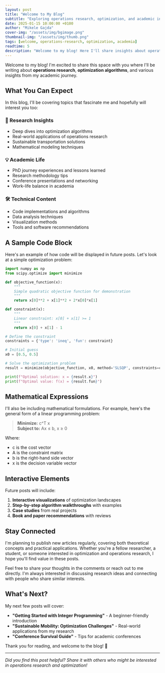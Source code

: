 ```yaml
---
layout: post
title: "Welcome to My Blog"
subtitle: "Exploring operations research, optimization, and academic insights"
date: 2025-01-15 10:00:00 +0100
author: "Mikele Gajda"
cover-img: "/assets/img/bgimage.png"
thumbnail-img: "/assets/img/thumb.png"
tags: [welcome, operations-research, optimization, academia]
readtime: 5
description: "Welcome to my blog! Here I'll share insights about operations research, optimization algorithms, and academic life. This inaugural post introduces what you can expect from future articles."
---
```


Welcome to my blog! I'm excited to share this space with you where I'll be writing about **operations research**, **optimization algorithms**, and various insights from my academic journey.

## What You Can Expect

In this blog, I'll be covering topics that fascinate me and hopefully will interest you too:

### 🔬 Research Insights
- Deep dives into optimization algorithms
- Real-world applications of operations research
- Sustainable transportation solutions
- Mathematical modeling techniques

### 💡 Academic Life
- PhD journey experiences and lessons learned
- Research methodology tips
- Conference presentations and networking
- Work-life balance in academia

### 🛠️ Technical Content
- Code implementations and algorithms
- Data analysis techniques
- Visualization methods
- Tools and software recommendations

## A Sample Code Block

Here's an example of how code will be displayed in future posts. Let's look at a simple optimization problem:

```python
import numpy as np
from scipy.optimize import minimize

def objective_function(x):
    """
    Simple quadratic objective function for demonstration
    """
    return x[0]**2 + x[1]**2 + 2*x[0]*x[1]

def constraint(x):
    """
    Linear constraint: x[0] + x[1] >= 1
    """
    return x[0] + x[1] - 1

# Define the constraint
constraints = {'type': 'ineq', 'fun': constraint}

# Initial guess
x0 = [0.5, 0.5]

# Solve the optimization problem
result = minimize(objective_function, x0, method='SLSQP', constraints=constraints)

print(f"Optimal solution: x = {result.x}")
print(f"Optimal value: f(x) = {result.fun}")
```

## Mathematical Expressions

I'll also be including mathematical formulations. For example, here's the general form of a linear programming problem:

> **Minimize:** c^T x  
> **Subject to:** Ax ≤ b, x ≥ 0

Where:
- c is the cost vector
- A is the constraint matrix  
- b is the right-hand side vector
- x is the decision variable vector

## Interactive Elements

Future posts will include:

1. **Interactive visualizations** of optimization landscapes
2. **Step-by-step algorithm walkthroughs** with examples
3. **Case studies** from real projects
4. **Book and paper recommendations** with reviews

## Stay Connected

I'm planning to publish new articles regularly, covering both theoretical concepts and practical applications. Whether you're a fellow researcher, a student, or someone interested in optimization and operations research, I hope you'll find value in these posts.

Feel free to share your thoughts in the comments or reach out to me directly. I'm always interested in discussing research ideas and connecting with people who share similar interests.

## What's Next?

My next few posts will cover:

- **"Getting Started with Integer Programming"** - A beginner-friendly introduction
- **"Sustainable Mobility: Optimization Challenges"** - Real-world applications from my research
- **"Conference Survival Guide"** - Tips for academic conferences

Thank you for reading, and welcome to the blog! 🎉

---

*Did you find this post helpful? Share it with others who might be interested in operations research and optimization!*
